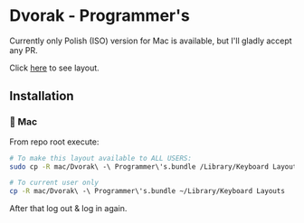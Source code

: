 Dvorak - Programmer's
=================

Currently only Polish (ISO) version for Mac is available, but I'll gladly accept any PR.

Click [here](https://github.com/chester1000/dvorak-programmer/blob/master/mac/Dvorak%20-%20Programmer's%20(Polish,%20ISO).pdf?raw=true) to see layout.

## Installation

###  Mac

From repo root execute:

```bash
# To make this layout available to ALL USERS:
sudo cp -R mac/Dvorak\ -\ Programmer\'s.bundle /Library/Keyboard Layouts

# To current user only
cp -R mac/Dvorak\ -\ Programmer\'s.bundle ~/Library/Keyboard Layouts
```

After that log out & log in again.